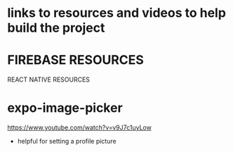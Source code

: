 # links to resources and videos to help build the project

# FIREBASE RESOURCES


REACT NATIVE RESOURCES

# expo-image-picker
https://www.youtube.com/watch?v=v9J7c1uyLow
* helpful for setting a profile picture
